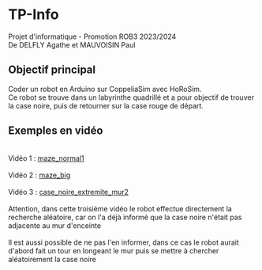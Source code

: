 # TP-Info
Projet d'informatique - Promotion ROB3 2023/2024
<br>De DELFLY Agathe et MAUVOISIN Paul<br>

## Objectif principal
<h>Coder un robot en Arduino sur CoppeliaSim avec HoRoSim.</h>
<br>Ce robot se trouve dans un labyrinthe quadrillé et a pour objectif de trouver la case noire, puis de retourner sur la case rouge de départ.</br>

## Exemples en vidéo
<br> Vidéo 1 : [maze_normal1](https://www.youtube.com/watch?v=HaleZ_vFznU&ab_channel=PaulMauvoisin) </br>
<br> Vidéo 2 : [maze_big](https://www.youtube.com/watch?v=fDX4a9C5hy8&ab_channel=PaulMauvoisin) </br>
<br> Vidéo 3 : [case_noire_extremite_mur2](https://www.youtube.com/watch?v=wzbpw3iPApY&ab_channel=PaulMauvoisin) </br>
<br> Attention, dans cette troisième vidéo le robot effectue directement la recherche aléatoire, car on l'a déjà informé que la case noire n'était pas adjacente au mur d'enceinte</br>
<br> Il est aussi possible de ne pas l'en informer, dans ce cas le robot aurait d'abord fait un tour en longeant le mur puis se mettre à chercher aléatoirement la case noire </br>
